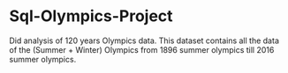 # Sql-Olympics-Project
Did analysis of 120 years Olympics data.
This dataset contains all the data of the (Summer + Winter) Olympics from 1896 summer olympics till 2016 summer olympics.
